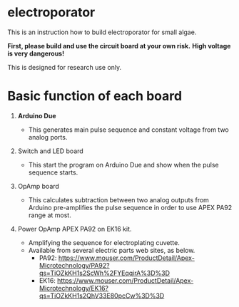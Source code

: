 # electroporator
This is an instruction how to build electroporator for small algae.

**First, please build and use the circuit board at your own risk.**
**High voltage is very dangerous!**

This is designed for research use only.

# Basic function of each board
1.  **Arduino Due**
    - This generates main pulse sequence and constant voltage from two analog ports.

1. Switch and LED board
    - This start the program on Arduino Due and show when the pulse sequence starts.

1. OpAmp board
    - This calculates subtraction between two analog outputs from Arduino pre-amplifies the pulse sequence in order to use APEX PA92 range at most.
 
1. Power OpAmp APEX PA92 on EK16 kit.
    - Amplifying the sequence for electroplating cuvette.
    - Available from several electric parts web sites, as below.
        - PA92: https://www.mouser.com/ProductDetail/Apex-Microtechnology/PA92?qs=TiOZkKH1s2ScWh%2FYEqqirA%3D%3D
        - EK16: https://www.mouser.com/ProductDetail/Apex-Microtechnology/EK16?qs=TiOZkKH1s2QhV33E80pcCw%3D%3D
        
